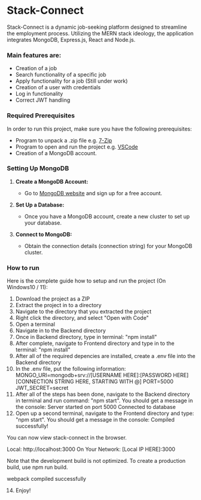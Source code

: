 # Stack-Connect

Stack-Connect is a dynamic job-seeking platform designed to streamline the employment process.
Utilizing the MERN stack ideology, the application integrates MongoDB, Express.js, React and Node.js.

### Main features are: 
  - Creation of a job
  - Search functionality of a specific job
  - Apply functionality for a job (Still under work)
  - Creation of a user with credentials
  - Log in functionality
  - Correct JWT handling

### Required Prerequisites

In order to run this project, make sure you have the following prerequisites:
  - Program to unpack a .zip file e.g. [7-Zip](https://www.7-zip.org/)
  - Program to open and run the project e.g. [VSCode](https://code.visualstudio.com/)
  - Creation of a MongoDB account.

### Setting Up MongoDB

1. **Create a MongoDB Account:**
   - Go to [MongoDB website](https://www.mongodb.com/) and sign up for a free account.

2. **Set Up a Database:**
   - Once you have a MongoDB account, create a new cluster to set up your database.

3. **Connect to MongoDB:**
   - Obtain the connection details (connection string) for your MongoDB cluster.

### How to run

Here is the complete guide how to setup and run the project (On Windows10 / 11):
  1. Download the project as a ZIP
  2. Extract the project in to a directory
  3. Navigate to the directory that you extracted the project
  4. Right click the directory, and select "Open with Code"
  5. Open a terminal
  6. Navigate in to the Backend directory
  7. Once in Backend directory, type in terminal: "npm install"
  8. After complete, navigate to Frontend directory and type in to the terminal: "npm install"
  9. After all of the required depencies are installed, create a .env file into the Backend directory
  11. In the .env file, put the following information:
MONGO_URI=mongodb+srv://[USERNAME HERE]:[PASSWORD HERE][CONNECTION STRING HERE, STARTING WITH @]
PORT=5000
JWT_SECRET=secret
  12. After all of the steps has been done, navigate to the Backend directory in terminal and run command: "npm start". You should get a message in the console:
Server started on port 5000
Connected to database
  13. Open up a second terminal, navigate to the Frontend directory and type: "npm start". You should get a message in the console:
Compiled successfully!

You can now view stack-connect in the browser.

  Local:            http://localhost:3000
  On Your Network:  [Local IP HERE]:3000

Note that the development build is not optimized.
To create a production build, use npm run build.

webpack compiled successfully

14. Enjoy!
  
